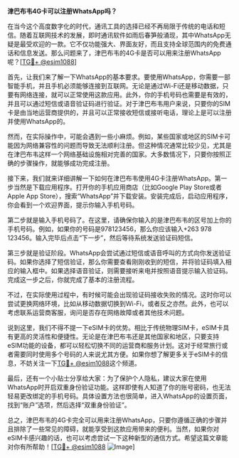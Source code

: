**津巴布韦4G卡可以注册WhatsApp吗？**

在当今这个高度数字化的时代，通讯工具的选择已经不再局限于传统的电话和短信。随着互联网技术的发展，即时通讯软件如雨后春笋般涌现，其中WhatsApp无疑是最受欢迎的一款。它不仅功能强大、界面友好，而且支持全球范围内的免费通话和信息发送。那么问题来了，津巴布韦的4G卡是否可以用来注册WhatsApp呢？[[TG💪+ @esim1088](https://t.me/s/esim1088)]

首先，让我们来了解一下WhatsApp的基本要求。要使用WhatsApp，你需要一部智能手机，并且手机必须能够连接到互联网。无论是通过Wi-Fi还是移动数据，只要有网络连接，就可以正常使用这款应用。此外，你的手机号码也需要是有效的，并且可以通过短信或语音验证码进行验证。对于津巴布韦用户来说，只要你的SIM卡是由当地运营商提供的，并且可以正常接收短信或接听电话，理论上是可以注册并使用WhatsApp的。

然而，在实际操作中，可能会遇到一些小麻烦。例如，某些国家或地区的SIM卡可能因为网络兼容性的问题而导致无法顺利注册。但这种情况通常比较少见，尤其是在津巴布韦这样一个网络基础设施相对完善的国家。大多数情况下，只要你按照正确的步骤操作，就能够成功完成注册。

接下来，我们就来详细讲解一下如何在津巴布韦使用4G卡注册WhatsApp。第一步当然是下载应用程序。打开你的手机应用商店（比如Google Play Store或者Apple App Store），搜索“WhatsApp”并下载安装。安装完成后，启动应用程序，你会看到一个欢迎界面，提示你输入手机号码。

第二步就是输入手机号码了。在这里，请确保你输入的是津巴布韦的区号加上你的手机号码。例如，如果你的号码是978123456，那么你应该输入+263 978 123456。输入完毕后点击“下一步”，然后等待系统发送验证码短信。

第三步就是验证阶段。WhatsApp会尝试通过短信或语音呼叫的方式向你发送验证码。如果你选择了短信验证，那么你需要查看刚刚收到的短信，并将验证码填入相应的输入框中。如果选择语音验证，则需要接听来电并按照语音提示输入验证码。完成这一步之后，你就完成了基本的注册流程。

不过，在实际使用过程中，有时候可能会出现验证码接收失败的情况。这时你可以尝试更换网络环境，比如从移动数据切换到Wi-Fi，或者反之亦然。此外，也可以考虑联系运营商客服，询问是否存在网络故障或者其他技术问题。

说到这里，我们不得不提一下eSIM卡的优势。相比于传统物理SIM卡，eSIM卡具有更高的灵活性和便捷性。无论是在津巴布韦还是其他国家和地区，只要支持eSIM功能的设备，都可以轻松切换不同的运营商和服务计划。这对于经常旅行或者需要同时使用多个号码的人来说尤其方便。如果你想了解更多关于eSIM卡的信息，不妨关注一下[TG💪+ @esim1088](https://t.me/s/esim1088)这个频道。

最后，还有一个小贴士分享给大家：为了保护个人隐私，建议大家在使用WhatsApp时开启双重身份验证功能。这样即使有人知道了你的账号密码，也无法轻易更改绑定的手机号码。具体设置方法也很简单，进入WhatsApp的设置页面，找到“账户”选项，然后选择“双重身份验证”。

总之，津巴布韦的4G卡完全可以用来注册WhatsApp，只要你遵循正确的步骤并且排除了一些常见的障碍，就能享受到这款应用带来的便利。当然，如果你对eSIM卡感兴趣的话，也可以考虑尝试一下这种新型的通信方式。希望这篇文章能对你有所帮助！[[TG💪+ @esim1088](https://t.me/s/esim1088) ![Image](https://i.postimg.cc/4NQfJmqS/Snipaste-2025-05-13-00-14-12.png)]